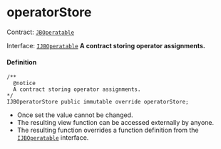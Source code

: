 # operatorStore

Contract: [`JBOperatable`](/dev/api/contracts/or-abstract/jboperatable/README.md)​‌

Interface: [`IJBOperatable`](/dev/api/interfaces/ijboperatable.md)
**A contract storing operator assignments.**

#### Definition

```
/** 
  @notice 
  A contract storing operator assignments.
*/ 
IJBOperatorStore public immutable override operatorStore;
```

* Once set the value cannot be changed.
* The resulting view function can be accessed externally by anyone.
* The resulting function overrides a function definition from the [`IJBOperatable`](/dev/api/interfaces/ijboperatable.md) interface.
